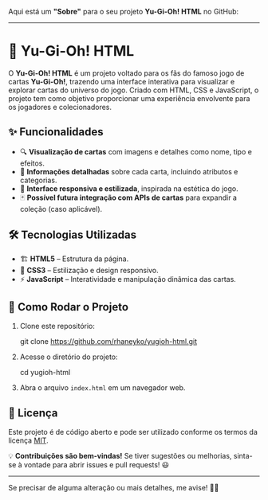 Aqui está um **"Sobre"** para o seu projeto **Yu-Gi-Oh! HTML** no GitHub:

---

# 🎴 **Yu-Gi-Oh! HTML**  

O **Yu-Gi-Oh! HTML** é um projeto voltado para os fãs do famoso jogo de cartas **Yu-Gi-Oh!**, trazendo uma interface interativa para visualizar e explorar cartas do universo do jogo. Criado com HTML, CSS e JavaScript, o projeto tem como objetivo proporcionar uma experiência envolvente para os jogadores e colecionadores.  

## ✨ **Funcionalidades**
- 🔍 **Visualização de cartas** com imagens e detalhes como nome, tipo e efeitos.  
- 📖 **Informações detalhadas** sobre cada carta, incluindo atributos e categorias.  
- 🎨 **Interface responsiva e estilizada**, inspirada na estética do jogo.  
- 🃏 **Possível futura integração com APIs de cartas** para expandir a coleção (caso aplicável).  

## 🛠️ **Tecnologias Utilizadas**
- 🏗️ **HTML5** – Estrutura da página.  
- 🎨 **CSS3** – Estilização e design responsivo.  
- ⚡ **JavaScript** – Interatividade e manipulação dinâmica das cartas.  

## 🚀 **Como Rodar o Projeto**
1. Clone este repositório:
   
   git clone https://github.com/rhaneyko/yugioh-html.git
   
2. Acesse o diretório do projeto:
   
   cd yugioh-html
   
3. Abra o arquivo `index.html` em um navegador web.

## 📄 **Licença**
Este projeto é de código aberto e pode ser utilizado conforme os termos da licença [MIT](./LICENSE).  

💡 **Contribuições são bem-vindas!** Se tiver sugestões ou melhorias, sinta-se à vontade para abrir issues e pull requests! 😃  

---

Se precisar de alguma alteração ou mais detalhes, me avise! 🚀🎴